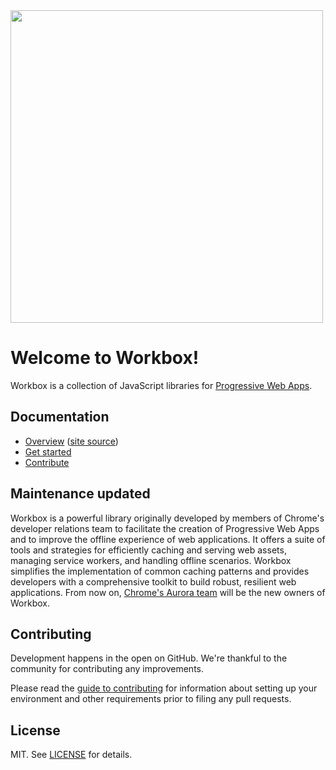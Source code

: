 <img src='https://user-images.githubusercontent.com/110953/28352645-7a8a66d8-6c0c-11e7-83af-752609e7e072.png' width='500px'/>

# Welcome to Workbox!

Workbox is a collection of JavaScript libraries for
[Progressive Web Apps](https://web.dev/progressive-web-apps/).

## Documentation

- [Overview](https://developers.google.com/web/tools/workbox/) ([site source](https://github.com/google/WebFundamentals/tree/main/src/content/en/tools/workbox))
- [Get started](https://developers.google.com/web/tools/workbox/guides/get-started)
- [Contribute](CONTRIBUTING.md)

## Maintenance updated

Workbox is a powerful library originally developed by members of Chrome's
developer relations team to facilitate the creation of Progressive Web Apps
and to improve the offline experience of web applications. It offers a suite
of tools and strategies for efficiently caching and serving web assets,
managing service workers, and handling offline scenarios. Workbox simplifies
the implementation of common caching patterns and provides developers with a
comprehensive toolkit to build robust, resilient web applications. From now
on, [Chrome's Aurora team](https://developer.chrome.com/docs/aurora) will be
the new owners of Workbox.

## Contributing

Development happens in the open on GitHub. We're thankful to the community for
contributing any improvements.

Please read the [guide to contributing](CONTRIBUTING.md) for information about
setting up your environment and other requirements prior to filing any
pull requests.

## License

MIT. See [LICENSE](LICENSE) for details.
